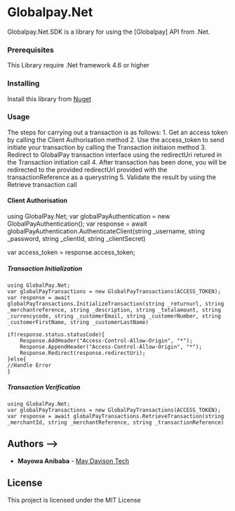 # Globalpay.Net

Globalpay.Net.SDK is a library for using the [Globalpay] API from .Net.


### Prerequisites

 This Library require .Net framework 4.6 or higher



### Installing
 Install this library from [Nuget](https://www.nuget.org/packages/Globalpay.Net.SDK)

 ### Usage
 The steps for carrying out a transaction is as follows:
    1. Get an access token by calling the Client Authorisation method
    2. Use the access_token to send initiate your transaction by calling the Transaction initiaion method
    3. Redirect to GlobalPay transaction interface using the redirectUri retured in the Transaction initiation call
    4. After transaction has been done, you will be redirected to the provided redirectUrl provided with the transactionReference as a querystring
    5. Validate the result by using the Retrieve transaction call


#### Client Authorisation
 using GlobalPay.Net;
 var globalPayAuthentication = new GlobalPayAuthentication();
 var response = await globalPayAuthentication.AuthenticateClient(string _username, string _password, string _clientId, string _clientSecret)

 var access_token = response.access_token;


##### Transaction Initialization
    using GlobalPay.Net;
    var globalPayTransactions = new GlobalPayTransactions(ACCESS_TOKEN);
    var response = await globalPayTransactions.InitializeTransaction(string _returnurl, string _merchantreference, string _description, string _totalamount, string _currencycode, string _customerEmail, string _customerNumber, string _customerFirstName, string _customerLastName)

    if(response.status.statusCode){
        Response.AddHeader("Access-Control-Allow-Origin", "*");
        Response.AppendHeader("Access-Control-Allow-Origin", "*");
		Response.Redirect(response.redirectUri);
    }else{
	//Handle Error
	}

##### Transaction Verification
    using GlobalPay.Net;
    var globalPayTransactions = new GlobalPayTransactions(ACCESS_TOKEN);
    var response = await globalPayTransactions.RetrieveTransaction(string _merchantId, string _merchantReference, string _transactionReference)


## Authors -->

* **Mayowa Anibaba** -  [May Davison Tech](http://www.mdt.com.ng/)


## License

This project is licensed under the MIT License
